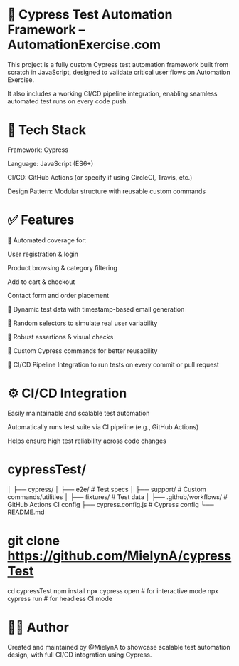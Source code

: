 # 🧪 Cypress Test Automation Framework – AutomationExercise.com
This project is a fully custom Cypress test automation framework built from scratch in JavaScript, designed to validate critical user flows on Automation Exercise.

It also includes a working CI/CD pipeline integration, enabling seamless automated test runs on every code push.


# 🔧 Tech Stack
Framework: Cypress

Language: JavaScript (ES6+)

CI/CD: GitHub Actions (or specify if using CircleCI, Travis, etc.)

Design Pattern: Modular structure with reusable custom commands

# ✅ Features
🔹 Automated coverage for:

User registration & login

Product browsing & category filtering

Add to cart & checkout

Contact form and order placement

🔹 Dynamic test data with timestamp-based email generation

🔹 Random selectors to simulate real user variability

🔹 Robust assertions & visual checks

🔹 Custom Cypress commands for better reusability

🔹 CI/CD Pipeline Integration to run tests on every commit or pull request

# ⚙️ CI/CD Integration
Easily maintainable and scalable test automation

Automatically runs test suite via CI pipeline (e.g., GitHub Actions)

Helps ensure high test reliability across code changes

# cypressTest/
│
├── cypress/
│   ├── e2e/             # Test specs
│   ├── support/         # Custom commands/utilities
│   ├── fixtures/        # Test data
│
├── .github/workflows/   # GitHub Actions CI config
├── cypress.config.js    # Cypress config
└── README.md
# git clone https://github.com/MielynA/cypressTest
cd cypressTest
npm install
npx cypress open     # for interactive mode
npx cypress run      # for headless CI mode

# 👩‍💻 Author
Created and maintained by @MielynA to showcase scalable test automation design, with full CI/CD integration using Cypress.
